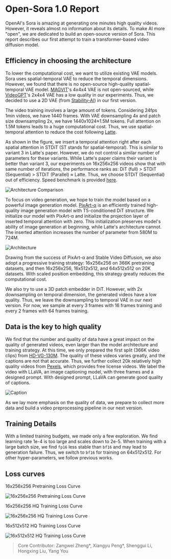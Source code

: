 # Open-Sora 1.0 Report

OpenAI's Sora is amazing at generating one minutes high quality videos. However, it reveals almost no information about its details. To make AI more "open", we are dedicated to build an open-source version of Sora. This report describes our first attempt to train a transformer-based video diffusion model.

## Efficiency in choosing the architecture

To lower the computational cost, we want to utilize existing VAE models. Sora uses spatial-temporal VAE to reduce the temporal dimensions. However, we found that there is no open-source high-quality spatial-temporal VAE model. [MAGVIT](https://github.com/google-research/magvit)'s 4x4x4 VAE is not open-sourced, while [VideoGPT](https://wilson1yan.github.io/videogpt/index.html)'s 2x4x4 VAE has a low quality in our experiments. Thus, we decided to use a 2D VAE (from [Stability-AI](https://huggingface.co/stabilityai/sd-vae-ft-mse-original)) in our first version.

The video training involves a large amount of tokens. Considering 24fps 1min videos, we have 1440 frames. With VAE downsampling 4x and patch size downsampling 2x, we have 1440x1024≈1.5M tokens. Full attention on 1.5M tokens leads to a huge computational cost. Thus, we use spatial-temporal attention to reduce the cost following [Latte](https://github.com/Vchitect/Latte).

As shown in the figure, we insert a temporal attention right after each spatial attention in STDiT (ST stands for spatial-temporal). This is similar to variant 3 in Latte's paper. However, we do not control a similar number of parameters for these variants. While Latte's paper claims their variant is better than variant 3, our experiments on 16x256x256 videos show that with same number of iterations, the performance ranks as: DiT (full) > STDiT (Sequential) > STDiT (Parallel) ≈ Latte. Thus, we choose STDiT (Sequential) out of efficiency. Speed benchmark is provided [here](/docs/acceleration.md#efficient-stdit).

![Architecture Comparison](/assets/readme/report_arch_comp.png)

To focus on video generation, we hope to train the model based on a powerful image generation model. [PixArt-α](https://github.com/PixArt-alpha/PixArt-alpha) is an efficiently trained high-quality image generation model with T5-conditioned DiT structure. We initialize our model with PixArt-α and initialize the projection layer of inserted temporal attention with zero. This initialization preserves model's ability of image generation at beginning, while Latte's architecture cannot. The inserted attention increases the number of parameter from 580M to 724M.

![Architecture](/assets/readme/report_arch.jpg)

Drawing from the success of PixArt-α and Stable Video Diffusion, we also adopt a progressive training strategy: 16x256x256 on 366K pretraining datasets, and then 16x256x256, 16x512x512, and 64x512x512 on 20K datasets. With scaled position embedding, this strategy greatly reduces the computational cost.

We also try to use a 3D patch embedder in DiT. However, with 2x downsampling on temporal dimension, the generated videos have a low quality. Thus, we leave the downsampling to temporal VAE in our next version. For now, we sample at every 3 frames with 16 frames training and every 2 frames with 64 frames training.

## Data is the key to high quality

We find that the number and quality of data have a great impact on the quality of generated videos, even larger than the model architecture and training strategy. At this time, we only prepared the first split (366K video clips) from [HD-VG-130M](https://github.com/daooshee/HD-VG-130M). The quality of these videos varies greatly, and the captions are not that accurate. Thus, we further collect 20k relatively high quality videos from [Pexels](https://www.pexels.com/), which provides free license videos. We label the video with LLaVA, an image captioning model, with three frames and a designed prompt. With designed prompt, LLaVA can generate good quality of captions.

![Caption](/assets/readme/report_caption.png)

As we lay more emphasis on the quality of data, we prepare to collect more data and build a video preprocessing pipeline in our next version.

## Training Details

With a limited training budgets, we made only a few exploration. We find learning rate 1e-4 is too large and scales down to 2e-5. When training with a large batch size, we find `fp16` less stable than `bf16` and may lead to generation failure. Thus, we switch to `bf16` for training on 64x512x512. For other hyper-parameters, we follow previous works.

## Loss curves

16x256x256 Pretraining Loss Curve

![16x256x256 Pretraining Loss Curve](/assets/readme/report_loss_curve_1.png)

16x256x256 HQ Training Loss Curve

![16x256x256 HQ Training Loss Curve](/assets/readme/report_loss_curve_2.png)

16x512x512 HQ Training Loss Curve

![16x512x512 HQ Training Loss Curve](/assets/readme/report_loss_curve_3.png)

> Core Contributor: Zangwei Zheng*, Xiangyu Peng*, Shenggui Li, Hongxing Liu, Yang You
